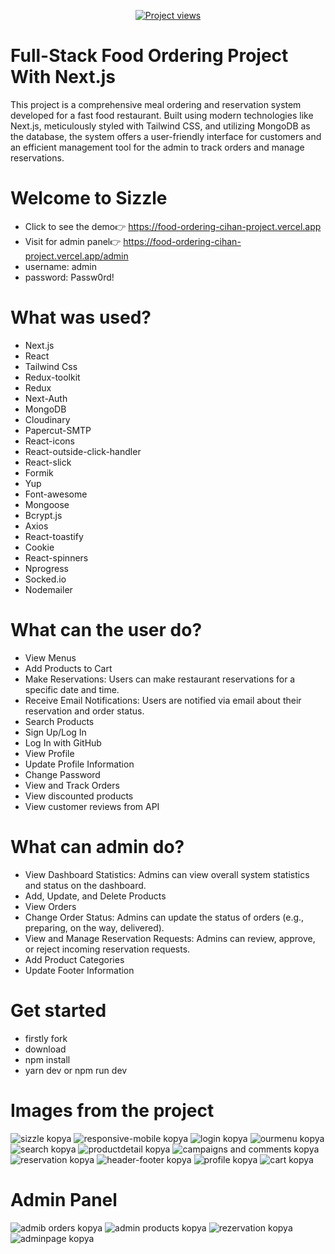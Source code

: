 <p align="center">
</p>
<p align="center">
  <a href="https://github.com/ycihan0/Food-Ordering"><img src="https://komarev.com/ghpvc/?username=ycihan0&label=Project%20views&color=0e75b6&style=for-the-badge" alt="Project views" /></a>
</p>

# Full-Stack Food Ordering Project With Next.js
  This project is a comprehensive meal ordering and reservation system developed for a fast food restaurant. Built using modern technologies like Next.js, meticulously styled with Tailwind CSS, and utilizing MongoDB as the database, the system offers a user-friendly interface for customers and an efficient management tool for the admin to track orders and manage reservations.

  
# Welcome to Sizzle
- Click to see the demo👉 https://food-ordering-cihan-project.vercel.app
- Visit for admin panel👉 https://food-ordering-cihan-project.vercel.app/admin
- username: admin
- password: Passw0rd!

#  What was used?
- Next.js
- React
- Tailwind Css
- Redux-toolkit
- Redux
- Next-Auth
- MongoDB
- Cloudinary
- Papercut-SMTP
- React-icons
- React-outside-click-handler
- React-slick
- Formik
- Yup
- Font-awesome
- Mongoose
- Bcrypt.js
- Axios
- React-toastify
- Cookie
- React-spinners
- Nprogress
- Socked.io
- Nodemailer
  
# What can the user do?
- View Menus
- Add Products to Cart
- Make Reservations: Users can make restaurant reservations for a specific date and time.
- Receive Email Notifications: Users are notified via email about their reservation and order status.
- Search Products
- Sign Up/Log In
- Log In with GitHub
- View Profile
- Update Profile Information 
- Change Password
- View and Track Orders
- View discounted products
- View customer reviews from API
#  What can admin do?
- View Dashboard Statistics: Admins can view overall system statistics and status on the dashboard.
- Add, Update, and Delete Products
- View Orders
- Change Order Status: Admins can update the status of orders (e.g., preparing, on the way, delivered).
- View and Manage Reservation Requests:  Admins can review, approve, or reject incoming reservation requests.
- Add Product Categories
- Update Footer Information
# Get started 
- firstly fork
- download
- npm install
- yarn dev or npm run dev
# Images from the project
![sizzle kopya](https://github.com/user-attachments/assets/55466b84-72d0-46bf-9a6e-e0e1f8ed0e21)
![responsive-mobile kopya](https://github.com/user-attachments/assets/0e4f456d-9012-48e9-a79f-d7e354d1fed3)
![login kopya](https://github.com/user-attachments/assets/10d89199-1070-4b2b-a4e3-4faf38dfa04f)
![ourmenu kopya](https://github.com/user-attachments/assets/ab00c3e5-47b2-49ca-b6b2-fbff548bc341)
![search kopya](https://github.com/user-attachments/assets/de46e5de-b043-4325-8828-7bd20c877f13)
![productdetail kopya](https://github.com/user-attachments/assets/14b6433f-dfd3-4d43-8aa1-c543cfef12e5)
![campaigns and comments kopya](https://github.com/user-attachments/assets/86c050f9-1a77-4e97-b20c-1ef174776684)
![reservation kopya](https://github.com/user-attachments/assets/c9e13f80-6132-40d1-91fb-9c4e7a541283)
![header-footer kopya](https://github.com/user-attachments/assets/b26d9ec8-f7e4-414e-ae38-3cb473fa3703)
![profile kopya](https://github.com/user-attachments/assets/2c8f97da-137b-447c-87fb-96cb8470c6bd)
![cart kopya](https://github.com/user-attachments/assets/9514aa6f-4c22-45a7-a930-55a1419582ac)
# Admin Panel
![admib orders kopya](https://github.com/user-attachments/assets/a27fb5f6-6d75-4a9c-b8f9-270166106716)
![admin products kopya](https://github.com/user-attachments/assets/88ad4872-fda2-420c-a7e0-3282c6bc6f85)
![rezervation kopya](https://github.com/user-attachments/assets/247957c3-e6ed-4c66-b622-85c14cd00d78)
![adminpage kopya](https://github.com/user-attachments/assets/ab743759-15de-4dbd-8079-387ca9e0b007)
